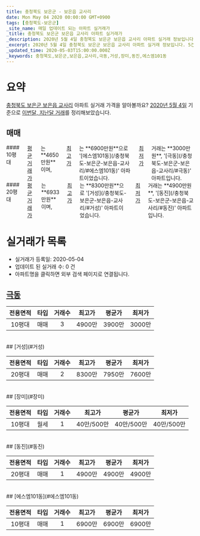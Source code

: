 ```yaml
---
title: 충청북도 보은군 - 보은읍 교사리
date: Mon May 04 2020 00:00:00 GMT+0900
tags: [충청북도-보은군]
_site_name: 매일 업데이트 되는 아파트 실거래가
_title: 충청북도 보은군 보은읍 교사리 아파트 실거래가
_description: 2020년 5월 4일 충청북도 보은군 보은읍 교사리 아파트 실거래 정보입니다. 5건 아파트 정보가 있습니다.
_excerpt: 2020년 5월 4일 충청북도 보은군 보은읍 교사리 아파트 실거래 정보입니다. 5건 아파트 정보가 있습니다.
_updated_time: 2020-05-03T15:00:00.000Z
_keywords: 충청북도,보은군,보은읍,교사리,극동,거성,장미,동진,에스엠101동
---
```





# 요약
<ins>충청북도 보은군 보은읍 교사리</ins> 아파트 실거래 가격을 알아볼까요? <ins>2020년 5월 4일</ins> 기준으로 <ins>이번달, 지난달 거래</ins>를 정리해보았습니다.

## 매매
<div class="container">
<div class="six columns" markdown="1">
#### 10평대
<ins>평균 거래가</ins>는 **4650만원**이며, <ins>최고가</ins>는 **6900만원**으로 '[에스엠101동](/충청북도-보은군-보은읍-교사리/#에스엠101동)' 아파트이었습니다. <ins>최저가</ins> 거래는 **3000만원**, '[극동](/충청북도-보은군-보은읍-교사리/#극동)' 아파트입니다.
</div>
<div class="six columns" markdown="1">
#### 20평대
<ins>평균 거래가</ins>는 **6933만원**이며, <ins>최고가</ins>는 **8300만원**으로 '[거성](/충청북도-보은군-보은읍-교사리/#거성)' 아파트이었습니다. <ins>최저가</ins> 거래는 **4900만원**, '[동진](/충청북도-보은군-보은읍-교사리/#동진)' 아파트입니다.
</div>
</div>



# 실거래가 목록
- 실거래가 등록일: 2020-05-04
- 업데이트 된 실거래 수: 0 건
- 아파트명을 클릭하면 외부 검색 페이지로 연결됩니다.

## [극동](#극동)

|전용면적|타입|거래수|최고가|평균가|최저가|
|:---:|:---:|:---:|:---:|:---:|:---:|
|10평대|<span class="deal-type-1">매매</span>|3|4900만|3900만|3000만|

<br/>
## [거성](#거성)

|전용면적|타입|거래수|최고가|평균가|최저가|
|:---:|:---:|:---:|:---:|:---:|:---:|
|20평대|<span class="deal-type-1">매매</span>|2|8300만|7950만|7600만|

<br/>
## [장미](#장미)

|전용면적|타입|거래수|최고가|평균가|최저가|
|:---:|:---:|:---:|:---:|:---:|:---:|
|10평대|<span class="deal-type-3">월세</span>|1|40만/500만|40만/500만|40만/500만|

<br/>
## [동진](#동진)

|전용면적|타입|거래수|최고가|평균가|최저가|
|:---:|:---:|:---:|:---:|:---:|:---:|
|20평대|<span class="deal-type-1">매매</span>|1|4900만|4900만|4900만|

<br/>
## [에스엠101동](#에스엠101동)

|전용면적|타입|거래수|최고가|평균가|최저가|
|:---:|:---:|:---:|:---:|:---:|:---:|
|10평대|<span class="deal-type-1">매매</span>|1|6900만|6900만|6900만|

<br/>



